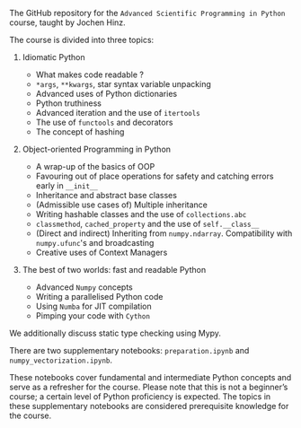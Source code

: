 The GitHub repository for the `Advanced Scientific Programming in Python` course, taught by Jochen Hinz.

The course is divided into three topics:

1. Idiomatic Python
   - What makes code readable ?
   - `*args`, `**kwargs`, star syntax variable unpacking
   - Advanced uses of Python dictionaries
   - Python truthiness
   - Advanced iteration and the use of `itertools`
   - The use of `functools` and decorators
   - The concept of hashing

2. Object-oriented Programming in Python
   - A wrap-up of the basics of OOP
   - Favouring out of place operations for safety and catching errors early in `__init__`
   - Inheritance and abstract base classes
   - (Admissible use cases of) Multiple inheritance
   - Writing hashable classes and the use of `collections.abc`
   - `classmethod`, `cached_property` and the use of `self.__class__`
   - (Direct and indirect) Inheriting from `numpy.ndarray`. Compatibility with `numpy.ufunc`'s and broadcasting
   - Creative uses of Context Managers

3. The best of two worlds: fast and readable Python
   - Advanced `Numpy` concepts
   - Writing a parallelised Python code
   - Using `Numba` for JIT compilation
   - Pimping your code with `Cython`

We additionally discuss static type checking using Mypy.


There are two supplementary notebooks:
`preparation.ipynb` and `numpy_vectorization.ipynb`.

These notebooks cover fundamental and intermediate Python concepts and serve as a refresher for the course.
Please note that this is not a beginner’s course; a certain level of Python proficiency is expected.
The topics in these supplementary notebooks are considered prerequisite knowledge for the course.
